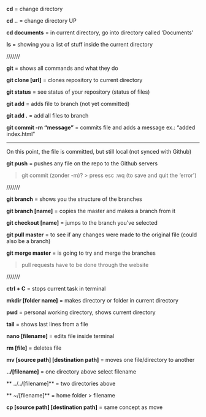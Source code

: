 **cd** = change directory

**cd ..** = change directory UP

**cd documents** = in current directory, go into directory called ‘Documents'

**ls** = showing you a list of stuff inside the current directory

///////

**git** = shows all commands and what they do

**git clone [url]** = clones repository to current directory

**git status** =  see status of your repository (status of files)

**git add** =  adds file to branch (not yet committed)

**git add .** = add all files to branch

**git commit -m “message”** = commits file and adds a message ex.: “added index.html” 

_______________ 

On this point, the file is committed, but still local (not synced with Github)

**git push** =  pushes any file on the repo to the Github servers 

> git commit (zonder -m)? > press esc :wq (to save and quit the ‘error')

///////

**git branch** = shows you the structure of the branches

**git branch [name]** = copies the master and makes a branch from it

**git checkout [name]** = jumps to the branch you’ve selected

**git pull master** = to see if any changes were made to the original file (could also be a branch)

**git merge master** = is going to try and merge the branches

> pull requests have to be done through the website

///////

**ctrl + C** = stops current task in terminal

**mkdir [folder name]** = makes directory or folder in current directory

**pwd** = personal working directory, shows current directory

**tail** = shows last lines from a file

**nano [filename]** = edits file inside terminal

**rm [file]** = deletes file

**mv [source path] [destination path]** = moves one file/directory to another

**../[filename]** = one directory above select filename

** ../../[filename]** = two directories above

** ~/[filename]** = home folder > filename

**cp [source path] [destination path]** = same concept as move 

